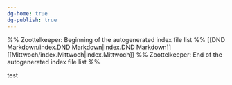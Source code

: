 ```yaml
---
dg-home: true
dg-publish: true
---
```

%% Zoottelkeeper: Beginning of the autogenerated index file list  %%
 [[DND Markdown/index.DND Markdown|index.DND Markdown]]
 [[Mittwoch/index.Mittwoch|index.Mittwoch]]
%% Zoottelkeeper: End of the autogenerated index file list  %%



test
